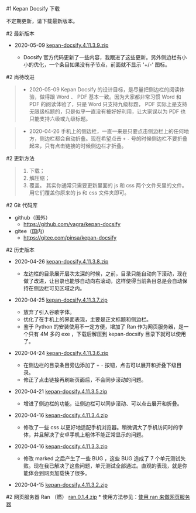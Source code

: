 #1 Kepan Docsify 下载

不定期更新，请下载最新版本。

#2 最新版本

* 2020-05-09
[kepan-docsify.4.11.3.9.zip](https://kepan.org/docsify/down/kepan-docsify.4.11.3.9.zip)

    * Docsify 官方代码更新了一些内容，我跟进了这些更新。另外侧边栏有小小的优化，一个条目如果没有子节点，前面就不显示 '+/-' 图标。

#2 尚待改进
> * 2020-05-09
Kepan Docsify 的设计目标，是尽量把侧边栏的阅读体验，做得跟 Word 、 PDF 基本一致。因为大家都非常习惯 Word 和 PDF 的阅读体验了，只是 Word 只支持九级标题， PDF 实际上是支持无限级标题的，只是似乎一直没有被好好利用，让大家误以为 PDF 也只能支持六级或九级标题。

> * 2020-04-26
手机上的侧边栏，一直一来是只要点击侧边栏上的任何地方，侧边栏都会自动折叠。现在希望点击 `+` `-` 号的时候侧边栏不要折叠起来，只有点击链接的时候侧边栏才折叠。

#2 更新方法
> 1. 下载；
> 2. 解压缩；
> 3. 覆盖。
> 其实你通常只需要更新里面的 js 和 css 两个文件夹里的文件。用它们覆盖你原来的 js 和 css 文件夹即可。

#2 Git 代码库
* github（国外）
    * https://github.com/vagra/kepan-docsify
* gitee（国内）
    * https://gitee.com/pinsa/kepan-docsify

#2 历史版本

* 2020-04-26
[kepan-docsify.4.11.3.8.zip](https://kepan.org/docsify/down/kepan-docsify.4.11.3.8.zip)

    * 左边栏的目录展开层次太深的时候，之前，目录只能自动向下滚动，现在做了改进，让目录也能够自动向右滚动，这样使得当前条目总是会自动保持在侧边栏可见区域之内。

* 2020-04-25
[kepan-docsify.4.11.3.7.zip](https://kepan.org/docsify/down/kepan-docsify.4.11.3.7.zip)

    * 放弃了引入谷歌字体。
    * 优化了在手机上的界面表现，主要是正文标题和侧边栏。
    * 鉴于 Python 的安装使用不一定方便，增加了 Ran 作为网页服务器，是一个只有 4M 多的 exe ，下载后解压到 kepan-docsify 目录下就可以使用了。

* 2020-04-24
[kepan-docsify.4.11.3.6.zip](https://kepan.org/docsify/down/kepan-docsify.4.11.3.6.zip)

    * 在侧边栏的目录条目旁边添加了 `+` `-` 按钮，点击可以展开和折叠下级目录。
    * 修正了点击链接再刷新页面后，不会同步滚动的问题。

* 2020-04-21
[kepan-docsify.4.11.3.5.zip](https://kepan.org/docsify/down/kepan-docsify.4.11.3.5.zip)
    * 增进了侧边栏的功能，让侧边栏可以同步滚动、可以点击展开和折叠。

* 2020-04-16
[kepan-docsify.4.11.3.4.zip](https://kepan.org/docsify/down/kepan-docsify.4.11.3.4.zip)
    * 修改了一些 css 以更好地适配手机浏览器。稍微调大了手机访问时的字体，并且解决了安卓手机上粗体不能正常显示的问题。

* 2020-04-16
[kepan-docsify.4.11.3.3.zip](https://kepan.org/docsify/down/kepan-docsify.4.11.3.3.zip)
    * 修改 marked 之后产生了一些 BUG ，这些 BUG 造成了 7 个单元测试失败。现在我已解决了这些问题，单元测试全部通过。直观的表现，就是你能体会到网页加载快了很多。

* 2020-04-15
[kepan-docsify.4.11.3.2.zip](https://kepan.org/docsify/down/kepan-docsify.4.11.3.2.zip)


#2 网页服务器 Ran （燃）
[ran.0.1.4.zip](https://kepan.org/docsify/down/ran.0.1.4.zip)
    * 使用方法参见：[使用 ran 来做网页服务器](../help/ran)
